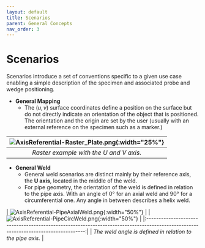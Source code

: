```yaml
---
layout: default
title: Scenarios
parent: General Concepts
nav_order: 3
---
```


# Scenarios
Scenarios introduce a set of conventions specific to a given use case enabling a simple description of the specimen and associated probe and wedge positioning. 

- **General Mapping**
    - The $(u,v)$ surface coordinates define a position on the surface but do not directly indicate an orientation of the object that is positioned. The orientation and the origin are set by the user (usually with an external reference on the specimen such as a marker.)

| ![AxisReferential-Raster_Plate.png](/NDE_Open_File_Format/assets/images/conventions/AxisReferential-Raster_Plate.png){:width="25%"} |
|:---------------------------------------------------------------------------------------------------------------------:|
| *Raster example with the $U$ and $V$ axis.*                                                                |



- **General Weld** 
    - General weld scenarios are distinct mainly by their reference axis, the **U axis**, located in the middle of the weld.
    - For pipe geometry, the orientation of the weld is defined in relation to the pipe axis. With an angle of 0° for an axial weld and 90° for a circumferential one. Any angle in between describes a helix weld.


| ![AxisReferential-PipeAxialWeld.png](/NDE_Open_File_Format/assets/images/conventions/AxisReferential-PipeAxialWeld.png){:width="50%"} | 
| ![AxisReferential-PipeCircWeld.png](/NDE_Open_File_Format/assets/images/conventions/AxisReferential-PipeCircWeld.png){:width="50%"} | 
|:-----------------------------------------------------------------------------------------------------------------------------------:| 
| *The weld angle is defined in relation to the pipe axis.*                                                                |